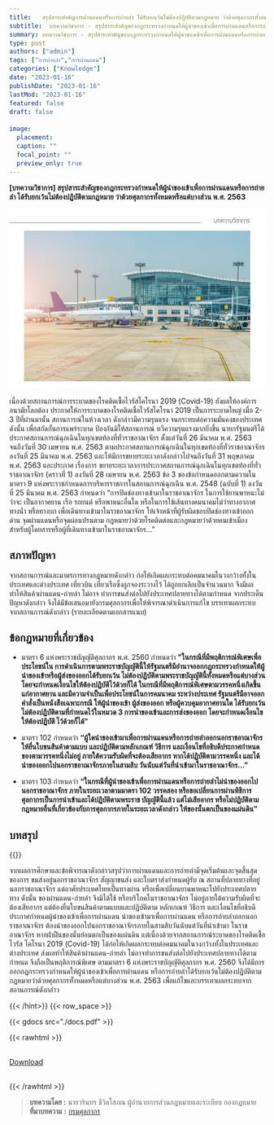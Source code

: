 ```yaml
---
title:   สรุปสาระสำคัญการผ่านแดนหรือการถ่ายลำ ได้รับยกเว้นไม่ต้องปฏิบัติตามกฎหมาย ว่าด้วยศุลกากรทั้งหมดหรือแต่บางส่วน
subtitle:  บทความวิชาการ - สรุปสาระสำคัญของกฎกระทรวงกำหนดให้ผู้นําของเข้าเพื่อการผ่านแดนหรือการถ่ายลำ ได้รับยกเว้นไม่ต้องปฏิบัติตามกฎหมาย ว่าด้วยศุลกากรทั้งหมดหรือแต่บางส่วน พ.ศ. 2563
summary: บทความวิชาการ - สรุปสาระสำคัญของกฎกระทรวงกำหนดให้ผู้นําของเข้าเพื่อการผ่านแดนหรือการถ่ายลำ ได้รับยกเว้นไม่ต้องปฏิบัติตามกฎหมาย ว่าด้วยศุลกากรทั้งหมดหรือแต่บางส่วน พ.ศ. 2563
type: post
authors: ["admin"]
tags: ["การถ่ายลำ","การผ่านแดน"]
categories: ["Knowledge"]
date: "2023-01-16"
publishDate: "2023-01-16"
lastMod: "2023-01-16"
featured: false
draft: false

image:
  placement:
  caption: ""
  focal_point: ""
  preview_only: true
---
```


**[บทความวิชาการ] สรุปสาระสำคัญของกฎกระทรวงกำหนดให้ผู้นําของเข้าเพื่อการผ่านแดนหรือการถ่ายลำ ได้รับยกเว้นไม่ต้องปฏิบัติตามกฎหมาย ว่าด้วยศุลกากรทั้งหมดหรือแต่บางส่วน พ.ศ. 2563**

![](featured-02.png)


เนื่องด้วยสถานการณ์การระบาดของโรคติดเชื้อไวรัสโคโรนา 2019 (Covid-19) ยังผลให้องค์การอนามัยโลกต้อง ประกาศให้การระบาดของโรคติดเชื้อไวรัสโคโรนา 2019 เป็นการระบาดใหญ่ เมื่อ 2-3 ปีที่ผ่านมานั้น สถานการณ์ในห้วงเวลา ดังกล่าวมีความรุนแรง จนกระทบต่อความมั่นคงของประเทศ ดังนั้น เพื่อสกัดกั้นการแพร่ระบาด ป้องกันมิให้สถานการณ์ ทวีความรุนแรงมากยิ่งขึ้น นายกรัฐมนตรีได้ประกาศสถานการณ์ฉุกเฉินในทุกเขตท้องที่ทั่วราชอาณาจักร ตั้งแต่วันที่ 26 มีนาคม พ.ศ. 2563 จนถึงวันที่ 30 เมษายน พ.ศ. 2563 ตามประกาศสถานการณ์ฉุกเฉินในทุกเขตท้องที่ทั่วราชอาณาจักร ลงวันที่ 25 มีนาคม พ.ศ. 2563 และให้มีการขยายระยะเวลาดังกล่าวไปจนถึงวันที่ 31 พฤษภาคม พ.ศ. 2563 และประกาศ เรื่องการ ขยายระยะเวลาการประกาศสถานการณ์ฉุกเฉินในทุกเขตท้องที่ทั่วราชอาณาจักร (คราวที่ 1) ลงวันที่ 28 เมษายน พ.ศ. 2563 ข้อ 3 ของข้อกำหนดออกตามความในมาตรา 9 แห่งพระราชกำหนดการบริหารราชการในสถานการณ์ฉุกเฉิน พ.ศ. 2548 (ฉบับที่ 1) ลงวันที่ 25 มีนาคม พ.ศ. 2563 กำหนดว่า “การปิดช่องทางเข้ามาในราชอาณาจักร ในการใช้ยานพาหนะไม่ว่าจะ เป็นอากาศยาน เรือ รถยนต์ หรือพาหนะอื่นใด หรือในการใช้เส้นทางคมนาคมไม่ว่าทางอากาศ ทางน้ำ หรือทางบก เพื่อเดินทางเข้ามาในราชอาณาจักร ให้เจ้าหน้าที่ผู้รับผิดชอบปิดช่องทางเข้าออก ด่าน จุดผ่านแดนหรือจุดผ่อนปรนตาม กฎหมายว่าด้วยโรคติดต่อและกฎหมายว่าด้วยคนเข้าเมือง สำหรับผู้โดยสารหรือผู้ที่เดินทางเข้ามาในราชอาณาจักร...”

## สภาพปัญหา
จากสถานการณ์และมาตรการทางกฎหมายดังกล่าว ก่อให้เกิดผลกระทบต่อคมนาคมในวงกว้างทั้งในประเทศและต่างประเทศ เที่ยวบิน เที่ยวเรือซึ่งถูกจองระวางไว้ ได้ถูกยกเลิกเป็นจำนวนมาก จึงมีผลทำให้สินค้าผ่านแดน-ถ่ายลำ ไม่อาจ ทำการขนส่งต่อไปยังประเทศปลายทางได้ตามกำหนด จากประเด็นปัญหาดังกล่าว จึงได้มีข้อเสนอมายังกรมศุลกากรเพื่อให้พิจารณาดำเนินการแก้ไข บรรเทาผลกระทบจากสถานการณ์ดังกล่าว (รายละเอียดตามเอกสารแนบ)

## ข้อกฎหมายที่เกี่ยวข้อง

- มาตรา 6 แห่งพระราชบัญญัติศุลกากร พ.ศ. 2560 กำหนดว่า **"ในกรณีที่มีพฤติการณ์พิเศษเพื่อประโยชน์ใน การดำเนินการตามพระราชบัญญัตินี้ให้รัฐมนตรีมีอำนาจออกกฎกระทรวงกำหนดให้ผู้นําของเข้าหรือผู้ส่งของออกได้รับยกเว้น ไม่ต้องปฏิบัติตามพระราชบัญญัตินี้ทั้งหมดหรือแต่บางส่วน โดยจะกำหนดเงื่อนไขให้ต้องปฏิบัติไว้ด้วยก็ได้
ในกรณีที่มีพฤติการณ์พิเศษตามวรรคหนึ่งเกิดขึ้นแก่อากาศยาน และมีความจำเป็นเพื่อประโยชน์ในการคมนาคม ระหว่างประเทศ รัฐมนตรีมีอาจออกคำสั่งเป็นหนังสือเฉพาะกรณี ให้ผู้นําของเข้า ผู้ส่งของออก หรือผู้ควบคุมอากาศยานใด ได้รับยกเว้นไม่ต้องปฏิบัติตามที่กำหนดไว้ในหมวด 3 การนําของเข้าและการส่งของออก โดยจะกำหนดเงื่อนไขให้ต้องปฏิบัติ
ไว้ด้วยก็ได้"**

- มาตรา 102 กำหนดว่า **“ผู้ใดนําของเข้ามาเพื่อการผ่านแดนหรือการถ่ายลำออกนอกราชอาณาจักร ให้ยื่นใบขนสินค้าตามแบบ และปฏิบัติตามหลักเกณฑ์ วิธีการ และเงื่อนไขที่อธิบดีประกาศกำหนดของตามวรรคหนึ่งไม่อยู่ ภายใต้ความรับผิดที่จะต้องเสียอากร หากได้ปฏิบัติตามวรรคหนึ่ง และได้นําของออกไปนอกราชอาณาจักรภายในสามสิบ วันนับแต่วันที่นําเข้ามาในราชอาณาจักร...”**  

- มาตรา 103 กำหนดว่า **“ในกรณีที่ผู้นําของเข้าเพื่อการผ่านแดนหรือการถ่ายลำไม่นําของออกไปนอกราชอาณาจักร ภายในระยะเวลาตามมาตรา 102 วรรคสอง หรือขอเปลี่ยนการผ่านพิธีการศุลกากรเป็นการนําเข้าและได้ปฏิบัติตามพระราช บัญญัตินี้แล้ว แต่ไม่เสียอากร หรือไม่ปฏิบัติตามกฎหมายอื่นที่เกี่ยวข้องกับการศุลกากรภายในระยะเวลาดังกล่าว ให้ของนั้นตกเป็นของแผ่นดิน”**



## บทสรุป
{{<hint success>}}

จากผลการศึกษาและข้อพิจารณาดังกล่าวสรุปว่าการผ่านแดนและการถ่ายลำมีจุดเริ่มต้นและจุดสิ้นสุดของการ ขนส่งอยู่นอกราชอาณาจักร สัญญาขนส่ง และใบตราส่งกำหนดผู้รับ ณ สถานที่ปลายทางที่อยู่นอกราชอาณาจักร แต่อาศัยประเทศไทยเป็นทางผ่าน หรือเพื่อเปลี่ยนยานพาหนะไปยังประเทศปลายทาง ดังนั้น ของผ่านแดน-ถ่ายลำ จึงมิได้ใช้ หรือบริโภคในราชอาณาจักร ไม่อยู่ภายใต้ความรับผิดที่จะต้องเสียอากร แต่ต้องยื่นใบขนสินค้าตามแบบและปฏิบัติตาม หลักเกณฑ์ วิธีการ และเงื่อนไขที่อธิบดีประกาศกำหนดผู้นําของเข้าเพื่อการผ่านแดน นําของเข้ามาเพื่อการผ่านแดน หรือการถ่ายลำออกนอกราชอาณาจักร ต้องนําของออกไปนอกราชอาณาจักรภายในสามสิบวันนับแต่วันที่นําเข้ามา ในราชอาณาจักร หากฝ่าฝืนของนั้นย่อมตกเป็นของแผ่นดิน แต่เนื่องด้วยจากสถานการณ์ระบาดของโรคติดเชื้อไวรัส โคโรนา 2019 (Covid-19) ได้ก่อให้เกิดผลกระทบต่อคมนาคมในวงกว้างทั้งในประเทศและต่างประเทศ ส่งผลทำให้สินค้าผ่านแดน-ถ่ายลำ ไม่อาจทำการขนส่งต่อไปยังประเทศปลายทางได้ตามกำหนด จึงถือเป็นพฤติการณ์พิเศษ ตามมาตรา 6 แห่งพระราชบัญญัติศุลกากร พ.ศ. 2560 จึงได้มีการออกกฎกระทรวงกำหนดให้ผู้นําของเข้าเพื่อการผ่านแดน หรือการถ่ายลำได้รับยกเว้นไม่ต้องปฏิบัติตามกฎหมายว่าด้วยศุลกากรทั้งหมดหรือแต่บางส่วน พ.ศ. 2563 เพื่อแก้ไขและบรรเทาผลกระทบจากสถานการณ์ดังกล่าว

{{< /hint>}}
{{< row_space >}}

{{< gdocs src="./docs.pdf" >}}


{{< rawhtml >}}
<br>

<br>
<div class="article-tags">
<a class="badge badge-danger" href="./docs.pdf" target="_blank" id="download_files_new">Download</a>

</div>
<br>

{{< /rawhtml >}}


> **บทความโดย** **:** นายวรินทร ชีวิตโสภณ ผู้อำนวยการส่วนกฎหมายและระเบียบ กองกฎหมาย   
> **ที่มาบทความ** **:** [กรมศุลกากร](https://www.customs.go.th/cont_strc_simple_with_date.php?current_id=142329324149505f4b464a4f464b4d)  